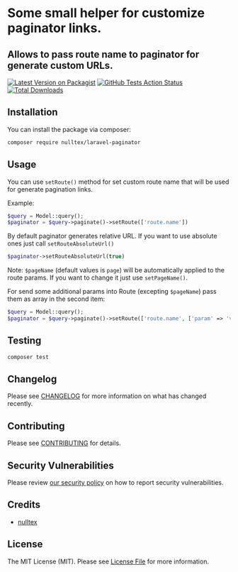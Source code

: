 # Some small helper for customize paginator links.


## Allows to pass route name to paginator for generate custom URLs.

[![Latest Version on Packagist](https://img.shields.io/packagist/v/nulltex/laravel-paginator.svg?style=flat-square)](https://packagist.org/packages/nulltex/laravel-paginator)
[![GitHub Tests Action Status](https://img.shields.io/github/workflow/status/nulltex/laravel-paginator/run-tests?label=tests)](https://github.com/nulltex/laravel-paginator/actions?query=workflow%3Arun-tests+branch%3Amaster)
[![Total Downloads](https://img.shields.io/packagist/dt/nulltex/laravel-paginator.svg?style=flat-square)](https://packagist.org/packages/nulltex/laravel-paginator)

## Installation

You can install the package via composer:

```bash
composer require nulltex/laravel-paginator
```

## Usage

You can use ``setRoute()`` method for set custom route name that will be used for generate pagination links.

Example:
``` php
$query = Model::query();
$paginator = $query->paginate()->setRoute(['route.name'])
```

By default paginator generates relative URL.
If you want to use absolute ones just call ``setRouteAbsoluteUrl()``
``` php
$paginator->setRouteAbsoluteUrl(true)
```

Note: ``$pageName`` (default values is ``page``) will be automatically applied to the route params.
If you want to change it just use ``setPageName()``.

For send some additional params into Route (excepting ``$pageName``) pass them as array in the second item:
``` php
$query = Model::query();
$paginator = $query->paginate()->setRoute(['route.name', ['param' => 'value']])
```


## Testing

``` bash
composer test
```

## Changelog

Please see [CHANGELOG](CHANGELOG.md) for more information on what has changed recently.

## Contributing

Please see [CONTRIBUTING](.github/CONTRIBUTING.md) for details.

## Security Vulnerabilities

Please review [our security policy](../../security/policy) on how to report security vulnerabilities.

## Credits

- [nulltex](https://github.com/nulltex)

## License

The MIT License (MIT). Please see [License File](LICENSE.md) for more information.

